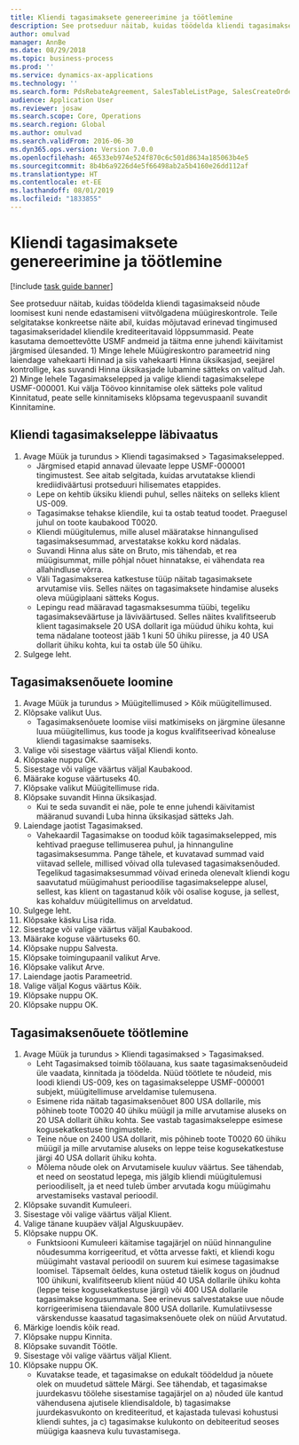 ```yaml
---
title: Kliendi tagasimaksete genereerimine ja töötlemine
description: See protseduur näitab, kuidas töödelda kliendi tagasimakseid nõude loomisest kuni nende edastamiseni viitvõlgadena müügireskontrole.
author: omulvad
manager: AnnBe
ms.date: 08/29/2018
ms.topic: business-process
ms.prod: ''
ms.service: dynamics-ax-applications
ms.technology: ''
ms.search.form: PdsRebateAgreement, SalesTableListPage, SalesCreateOrder, SalesTable, MCRPriceHistory, SalesEditLines,  PdsRebateTableListPage
audience: Application User
ms.reviewer: josaw
ms.search.scope: Core, Operations
ms.search.region: Global
ms.author: omulvad
ms.search.validFrom: 2016-06-30
ms.dyn365.ops.version: Version 7.0.0
ms.openlocfilehash: 46533eb974e524f870c6c501d8634a185063b4e5
ms.sourcegitcommit: 8b4b6a9226d4e5f66498ab2a5b4160e26dd112af
ms.translationtype: HT
ms.contentlocale: et-EE
ms.lasthandoff: 08/01/2019
ms.locfileid: "1833855"
---
```

# <a name="generate-and-process-customer-rebates"></a>Kliendi tagasimaksete genereerimine ja töötlemine

[!include [task guide banner](../../includes/task-guide-banner.md)]

See protseduur näitab, kuidas töödelda kliendi tagasimakseid nõude loomisest kuni nende edastamiseni viitvõlgadena müügireskontrole. Teile selgitatakse konkreetse näite abil, kuidas mõjutavad erinevad tingimused tagasimakseridadel kliendile krediteeritavaid lõppsummasid. Peate kasutama demoettevõtte USMF andmeid ja täitma enne juhendi käivitamist järgmised ülesanded. 1) Minge lehele Müügireskontro parameetrid ning laiendage vahekaarti Hinnad ja siis vahekaarti Hinna üksikasjad, seejärel kontrollige, kas suvandi Hinna üksikasjade lubamine sätteks on valitud Jah. 2) Minge lehele Tagasimakselepped ja valige kliendi tagasimakselepe USMF-000001. Kui välja Töövoo kinnitamise olek sätteks pole valitud Kinnitatud, peate selle kinnitamiseks klõpsama tegevuspaanil suvandit Kinnitamine.


## <a name="review-a-customer-rebate-agreement"></a>Kliendi tagasimakseleppe läbivaatus
1. Avage Müük ja turundus > Kliendi tagasimaksed > Tagasimakselepped.
    * Järgmised etapid annavad ülevaate leppe USMF-000001 tingimustest. See aitab selgitada, kuidas arvutatakse kliendi krediidiväärtusi protseduuri hilisemates etappides.  
    * Lepe on kehtib üksiku kliendi puhul, selles näiteks on selleks klient US-009.  
    * Tagasimakse tehakse kliendile, kui ta ostab teatud toodet. Praegusel juhul on toote kaubakood T0020.   
    * Kliendi müügitulemus, mille alusel määratakse hinnangulised tagasimaksesummad, arvestatakse kokku kord nädalas.  
    * Suvandi Hinna alus säte on Bruto, mis tähendab, et rea müügisummat, mille põhjal nõuet hinnatakse, ei vähendata rea allahindluse võrra.  
    * Väli Tagasimakserea katkestuse tüüp näitab tagasimaksete arvutamise viis. Selles näites on tagasimaksete hindamise aluseks oleva müügiplaani sätteks Kogus.   
    * Lepingu read määravad tagasmaksesumma tüübi, tegeliku tagasimakseväärtuse ja läviväärtused. Selles näites kvalifitseerub klient tagasimaksele 20 USA dollarit iga müüdud ühiku kohta, kui tema nädalane tooteost jääb 1 kuni 50 ühiku piiresse, ja 40 USA dollarit ühiku kohta, kui ta ostab üle 50 ühiku.  
2. Sulgege leht.

## <a name="generate-rebate-claims"></a>Tagasimaksenõuete loomine
1. Avage Müük ja turundus > Müügitellimused > Kõik müügitellimused.
2. Klõpsake valikut Uus.
    * Tagasimaksenõuete loomise viisi matkimiseks on järgmine ülesanne luua müügitellimus, kus toode ja kogus kvalifitseerivad kõnealuse kliendi tagasimakse saamiseks.  
3. Valige või sisestage väärtus väljal Kliendi konto.
4. Klõpsake nuppu OK.
5. Sisestage või valige väärtus väljal Kaubakood.
6. Määrake koguse väärtuseks 40.
7. Klõpsake valikut Müügitellimuse rida.
8. Klõpsake suvandit Hinna üksikasjad.
    * Kui te seda suvandit ei näe, pole te enne juhendi käivitamist määranud suvandi Luba hinna üksikasjad sätteks Jah.  
9. Laiendage jaotist Tagasimaksed.
    * Vahekaardil Tagasimakse on toodud kõik tagasimakselepped, mis kehtivad praeguse tellimuserea puhul, ja hinnanguline tagasimaksesumma. Pange tähele, et kuvatavad summad vaid viitavad sellele, millised võivad olla tulevased tagasimaksenõuded. Tegelikud tagasimaksesummad võivad erineda olenevalt kliendi kogu saavutatud müügimahust perioodilise tagasimakseleppe alusel, sellest, kas klient on tagastanud kõik või osalise koguse, ja sellest, kas kohalduv müügitellimus on arveldatud.  
10. Sulgege leht.
11. Klõpsake käsku Lisa rida.
12. Sisestage või valige väärtus väljal Kaubakood.
13. Määrake koguse väärtuseks 60.
14. Klõpsake nuppu Salvesta.
15. Klõpsake toimingupaanil valikut Arve.
16. Klõpsake valikut Arve.
17. Laiendage jaotis Parameetrid.
18. Valige väljal Kogus väärtus Kõik.
19. Klõpsake nuppu OK.
20. Klõpsake nuppu OK.

## <a name="process-rebate-claims"></a>Tagasimaksenõuete töötlemine
1. Avage Müük ja turundus > Kliendi tagasimaksed > Tagasimaksed.
    * Leht Tagasimaksed toimib töölauana, kus saate tagasimaksenõudeid üle vaadata, kinnitada ja töödelda. Nüüd töötlete te nõudeid, mis loodi kliendi US-009, kes on tagasimakseleppe USMF-000001 subjekt, müügitellimuse arveldamise tulemusena.   
    * Esimene rida näitab tagasimaksenõuet 800 USA dollarile, mis põhineb toote T0020 40 ühiku müügil ja mille arvutamise aluseks on 20 USA dollarit ühiku kohta. See vastab tagasimakseleppe esimese kogusekatkestuse tingimustele.  
    * Teine nõue on 2400 USA dollarit, mis põhineb toote T0020 60 ühiku müügil ja mille arvutamise aluseks on leppe teise kogusekatkestuse järgi 40 USA dollarit ühiku kohta.  
    * Mõlema nõude olek on Arvutamisele kuuluv väärtus. See tähendab, et need on seostatud lepega, mis jälgib kliendi müügitulemusi perioodiliselt, ja et need tuleb ümber arvutada kogu müügimahu arvestamiseks vastaval perioodil.   
2. Klõpsake suvandit Kumuleeri.
3. Sisestage või valige väärtus väljal Klient.
4. Valige tänane kuupäev väljal Alguskuupäev.
5. Klõpsake nuppu OK.
    * Funktsiooni Kumuleeri käitamise tagajärjel on nüüd hinnanguline nõudesumma korrigeeritud, et võtta arvesse fakti, et kliendi kogu müügimaht vastaval perioodil on suurem kui esimese tagasimakse loomisel. Täpsemalt öeldes, kuna ostetud täielik kogus on jõudnud 100 ühikuni, kvalifitseerub klient nüüd 40 USA dollarile ühiku kohta (leppe teise kogusekatkestuse järgi) või 400 USA dollarile tagasimakse kogusummana. See erinevus salvestatakse uue nõude korrigeerimisena täiendavale 800 USA dollarile. Kumulatiivsesse värskendusse kaasatud tagasimaksenõuete olek on nüüd Arvutatud.   
6. Märkige loendis kõik read.
7. Klõpsake nuppu Kinnita.
8. Klõpsake suvandit Töötle.
9. Sisestage või valige väärtus väljal Klient.
10. Klõpsake nuppu OK.
    * Kuvatakse teade, et tagasimakse on edukalt töödeldud ja nõuete olek on muudetud sättele Märgi. See tähendab, et tagasimakse juurdekasvu töölehe sisestamise tagajärjel on a) nõuded üle kantud vähendusena ajutisele kliendisaldole, b) tagasimakse juurdekasvukonto on krediteeritud, et kajastada tulevasi kohustusi kliendi suhtes, ja c) tagasimakse kulukonto on debiteeritud seoses müügiga kaasneva kulu tuvastamisega.   

